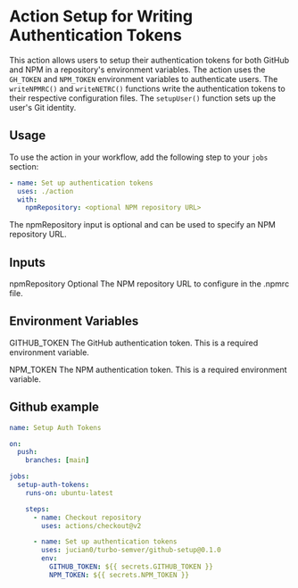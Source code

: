 # Action Setup for Writing Authentication Tokens

This action allows users to setup their authentication tokens for both GitHub and NPM in a repository's environment variables. The action uses the `GH_TOKEN` and `NPM_TOKEN` environment variables to authenticate users. The `writeNPMRC()` and `writeNETRC()` functions write the authentication tokens to their respective configuration files. The `setupUser()` function sets up the user's Git identity.

## Usage

To use the action in your workflow, add the following step to your `jobs` section:

```yaml
- name: Set up authentication tokens
  uses: ./action
  with:
    npmRepository: <optional NPM repository URL>
```

The npmRepository input is optional and can be used to specify an NPM repository URL.

## Inputs

npmRepository
Optional The NPM repository URL to configure in the .npmrc file.

## Environment Variables

GITHUB_TOKEN
The GitHub authentication token. This is a required environment variable.

NPM_TOKEN
The NPM authentication token. This is a required environment variable.

## Github example

```yaml
name: Setup Auth Tokens

on:
  push:
    branches: [main]

jobs:
  setup-auth-tokens:
    runs-on: ubuntu-latest

    steps:
      - name: Checkout repository
        uses: actions/checkout@v2

      - name: Set up authentication tokens
        uses: jucian0/turbo-semver/github-setup@0.1.0
        env:
          GITHUB_TOKEN: ${{ secrets.GITHUB_TOKEN }}
          NPM_TOKEN: ${{ secrets.NPM_TOKEN }}
```
